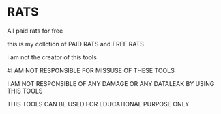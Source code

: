 # RATS
All  paid rats for free

this is my collction of PAID RATS and FREE RATS

i am not the creator of this tools

#I AM NOT RESPONSIBLE FOR MISSUSE OF THESE TOOLS 

I AM NOT RESPONSIBLE OF ANY DAMAGE OR ANY DATALEAK BY USING THIS TOOLS 

THIS TOOLS CAN BE USED FOR EDUCATIONAL PURPOSE ONLY 
